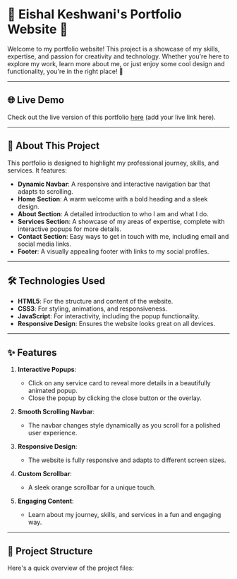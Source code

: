 # 🎨 Eishal Keshwani's Portfolio Website 🌟

Welcome to my portfolio website! This project is a showcase of my skills, expertise, and passion for creativity and technology. Whether you're here to explore my work, learn more about me, or just enjoy some cool design and functionality, you're in the right place! 🚀

---

## 🌐 Live Demo
Check out the live version of this portfolio [here](#) (add your live link here).

---

## 📖 About This Project
This portfolio is designed to highlight my professional journey, skills, and services. It features:
- **Dynamic Navbar**: A responsive and interactive navigation bar that adapts to scrolling.
- **Home Section**: A warm welcome with a bold heading and a sleek design.
- **About Section**: A detailed introduction to who I am and what I do.
- **Services Section**: A showcase of my areas of expertise, complete with interactive popups for more details.
- **Contact Section**: Easy ways to get in touch with me, including email and social media links.
- **Footer**: A visually appealing footer with links to my social profiles.

---

## 🛠️ Technologies Used
- **HTML5**: For the structure and content of the website.
- **CSS3**: For styling, animations, and responsiveness.
- **JavaScript**: For interactivity, including the popup functionality.
- **Responsive Design**: Ensures the website looks great on all devices.

---

## ✨ Features
1. **Interactive Popups**:
   - Click on any service card to reveal more details in a beautifully animated popup.
   - Close the popup by clicking the close button or the overlay.

2. **Smooth Scrolling Navbar**:
   - The navbar changes style dynamically as you scroll for a polished user experience.

3. **Responsive Design**:
   - The website is fully responsive and adapts to different screen sizes.

4. **Custom Scrollbar**:
   - A sleek orange scrollbar for a unique touch.

5. **Engaging Content**:
   - Learn about my journey, skills, and services in a fun and engaging way.

---

## 📂 Project Structure
Here's a quick overview of the project files:
